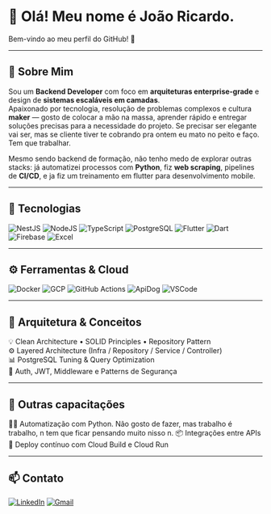 # 👋 Olá! Meu nome é João Ricardo.

Bem-vindo ao meu perfil do GitHub! 🚀  

---

## 🧠 Sobre Mim
Sou um **Backend Developer** com foco em **arquiteturas enterprise-grade** e design de **sistemas escaláveis em camadas**.  
Apaixonado por tecnologia, resolução de problemas complexos e cultura **maker** — gosto de colocar a mão na massa, aprender rápido e entregar soluções precisas para a necessidade do projeto. Se precisar ser elegante vai ser, mas se cliente tiver te cobrando pra ontem eu mato no peito e faço. Tem que trabalhar. 

Mesmo sendo backend de formação, não tenho medo de explorar outras stacks: já automatizei processos com **Python**, fiz **web scraping**, pipelines de **CI/CD**, e ja fiz um treinamento em flutter para desenvolvimento mobile.

---

## 🧩 Tecnologias
![NestJS](https://img.shields.io/badge/NestJS-E0234E?style=for-the-badge&logo=nestjs&logoColor=white)
![NodeJS](https://img.shields.io/badge/Node.js-43853D?style=for-the-badge&logo=node.js&logoColor=white)
![TypeScript](https://img.shields.io/badge/TypeScript-007ACC?style=for-the-badge&logo=typescript&logoColor=white)
![PostgreSQL](https://img.shields.io/badge/PostgreSQL-336791?style=for-the-badge&logo=postgresql&logoColor=white)
![Flutter](https://img.shields.io/badge/Flutter-02569B?style=for-the-badge&logo=flutter&logoColor=white)
![Dart](https://img.shields.io/badge/Dart-0175C2?style=for-the-badge&logo=dart&logoColor=white)
![Firebase](https://img.shields.io/badge/Firebase-FFCA28?style=for-the-badge&logo=firebase&logoColor=black)
![Excel](https://img.shields.io/badge/Microsoft_Excel-217346?style=for-the-badge&logo=microsoft-excel&logoColor=white)

---

## ⚙️ Ferramentas & Cloud
![Docker](https://img.shields.io/badge/Docker-2496ED?style=for-the-badge&logo=docker&logoColor=white)
![GCP](https://img.shields.io/badge/Google_Cloud-4285F4?style=for-the-badge&logo=google-cloud&logoColor=white)
![GitHub Actions](https://img.shields.io/badge/GitHub_Actions-2088FF?style=for-the-badge&logo=github-actions&logoColor=white)
![ApiDog](https://img.shields.io/badge/ApiDog-4B32C3?style=for-the-badge&logoColor=white)
![VSCode](https://img.shields.io/badge/VS_Code-0078D7?style=for-the-badge&logo=visual-studio-code&logoColor=white)

---

## 🧱 Arquitetura & Conceitos
💡 Clean Architecture • SOLID Principles • Repository Pattern  
⚙️ Layered Architecture (Infra / Repository / Service / Controller)  
📊 PostgreSQL Tuning & Query Optimization  
🔐 Auth, JWT, Middleware e Patterns de Segurança  

---

## 🧰 Outras capacitações
🧑‍💻 Automatização com Python. Não gosto de fazer, mas trabalho é trabalho, n tem que ficar pensando muito nisso n.
📦 Integrações entre APIs  
🚀 Deploy contínuo com Cloud Build e Cloud Run  

---

## 📫 Contato
[![LinkedIn](https://img.shields.io/badge/LinkedIn-0077B5?style=for-the-badge&logo=linkedin&logoColor=white)](https://www.linkedin.com/in/jo%C3%A3o-ricardo-ribeiro-69561223b/)
[![Gmail](https://img.shields.io/badge/Email-D14836?style=for-the-badge&logo=gmail&logoColor=white)](mailto:joaoricardoribeiro01@gmail.com)
